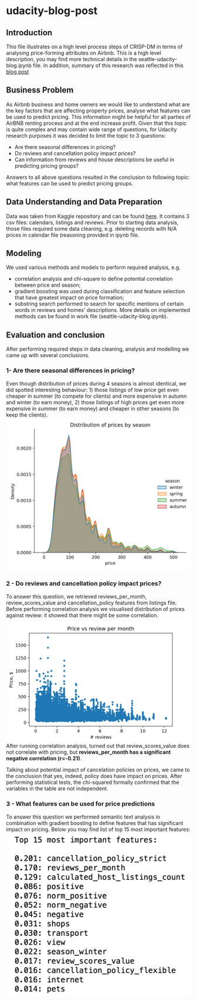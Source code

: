 # udacity-blog-post

## Introduction
This file illustrates on a high level process steps of CRISP-DM in terms of analysing price-forming attributes on Airbnb. This is a high level description, you may find more technical details in the seattle-udacity-blog.ipynb file. In addition, summary of this research was reflected in this [blog post](https://medium.com/@ruzannavt/analyzing-seattle-airbnb-data-5366abe71670)

## Business Problem
As Airbnb business and home owners we would like to understand what are the key factors that are affecting property prices, analyse what features can be used to predict pricing. This information might be helpful for all parties of AirBNB renting process and at the end increase profit. 
Given that this topic is quite complex and may contain wide range of questions, for Udacity research purposes it was decided to limit the topic to 3 questions: 

- Are there seasonal differences in pricing?
- Do reviews and cancellation policy impact prices?
- Can information from reviews and house descriptions be useful in predicting pricing groups?

Answers to all above questions resulted in the conclusion to following topic: what features can be used to predict pricing groups. 

## Data Understanding and Data Preparation
Data was taken from Kaggle repository and can be found [here](https://www.kaggle.com/airbnb/seattle/data). It contains 3 csv files: calendars, listings and reviews. Prior to starting data analysis, those files required some data cleaning, e.g. deleting records with N/A prices in calendar file (reasoning provided in ipynb file.

## Modeling
We used various methods and models to perform required analysis, e.g. 
- correlation analysis and chi-square to define potential correlation between price and season; 
- gradient boosting was used during classification and feature selection that have greatest impact on price formation; 
- substring search performed to search for specific mentions of certain words in reviews and homes' descriptions.
More details on implemented methods can be found in work file (seattle-udacity-blog.ipynb).

## Evaluation and conclusion 
After performing required steps in data cleaning, analysis and modelling we came up with several conclusions. 

### 1- Are there seasonal differences in pricing?
Even though distribution of prices during 4 seasons is almost identical, we did spotted interesting behaviour: 1) those listings of low price get even cheaper in summer (to compete for clients) and more expensive in autumn and winter (to earn money), 2) those listings of high prices get even more expensive in summer (to earn money) and cheaper in other seasons (to keep the clients).
![seasoning](https://github.com/ruzannaT/udacity-blog-post/blob/main/distribution.png)

### 2 - Do reviews and cancellation policy impact prices?

To answer this question, we retrieved reviews_per_month, review_scores_value and cancellation_policy features from listings file.
Before performing correlation analysis we visualised distribution of prices against review: it showed that there might be some correlation. 
![correlation](https://github.com/ruzannaT/udacity-blog-post/blob/main/correlation.png)
After running correlation analysis, turned out that review_scores_value does not correlate with pricing, but **reviews_per_month has a significant negative correlation (r=-0.21)**. 

Talking about potential impact of cancelation policies on prices, we came to the conclusion that yes, indeed, policy does have impact on prices.
After performing statistical tests, the chi-squared formally confirmed that the variables in the table are not independent.

### 3 - What features can be used for price predictions

To answer this question we performed semantic text analysis in combination with gradient boosting to define features that has significant impact on pricing. 
Below you may find list of top 15 most important features:
![top features](https://github.com/ruzannaT/udacity-blog-post/blob/main/top_features.png)
